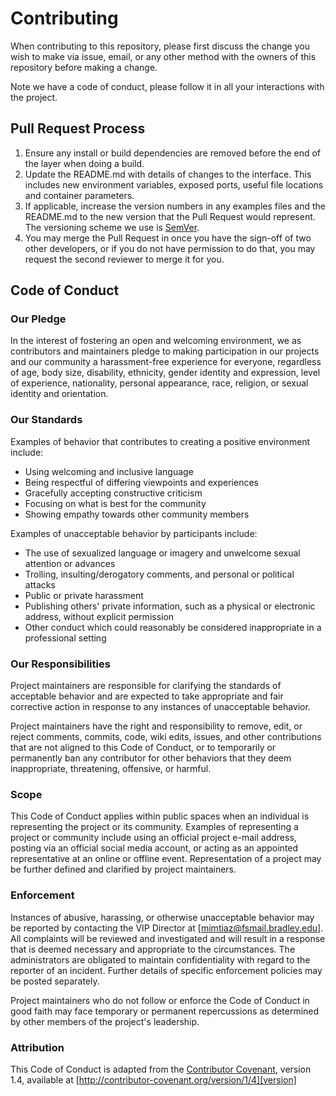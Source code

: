 # Contributing

When contributing to this repository, please first discuss the change you wish to make via issue,
email, or any other method with the owners of this repository before making a change. 

Note we have a code of conduct, please follow it in all your interactions with the project.

## Pull Request Process

1. Ensure any install or build dependencies are removed before the end of the layer when doing a 
   build.
2. Update the README.md with details of changes to the interface. This includes new environment 
   variables, exposed ports, useful file locations and container parameters.
3. If applicable, increase the version numbers in any examples files and the README.md to the new version that the
   Pull Request would represent. The versioning scheme we use is [SemVer](http://semver.org/).
4. You may merge the Pull Request in once you have the sign-off of two other developers, or if you 
   do not have permission to do that, you may request the second reviewer to merge it for you.

## Code of Conduct

### Our Pledge

In the interest of fostering an open and welcoming environment, we as
contributors and maintainers pledge to making participation in our projects and
our community a harassment-free experience for everyone, regardless of age, body
size, disability, ethnicity, gender identity and expression, level of experience,
nationality, personal appearance, race, religion, or sexual identity and
orientation.

### Our Standards

Examples of behavior that contributes to creating a positive environment
include:

* Using welcoming and inclusive language
* Being respectful of differing viewpoints and experiences
* Gracefully accepting constructive criticism
* Focusing on what is best for the community
* Showing empathy towards other community members

Examples of unacceptable behavior by participants include:

* The use of sexualized language or imagery and unwelcome sexual attention or
advances
* Trolling, insulting/derogatory comments, and personal or political attacks
* Public or private harassment
* Publishing others' private information, such as a physical or electronic
  address, without explicit permission
* Other conduct which could reasonably be considered inappropriate in a
  professional setting

### Our Responsibilities

Project maintainers are responsible for clarifying the standards of acceptable
behavior and are expected to take appropriate and fair corrective action in
response to any instances of unacceptable behavior.

Project maintainers have the right and responsibility to remove, edit, or
reject comments, commits, code, wiki edits, issues, and other contributions
that are not aligned to this Code of Conduct, or to temporarily or
permanently ban any contributor for other behaviors that they deem inappropriate,
threatening, offensive, or harmful.

### Scope

This Code of Conduct applies within public spaces when an individual is 
representing the project or its community. Examples of representing a project 
or community include using an official project e-mail address, posting via an 
official social media account, or acting as an appointed representative at an 
online or offline event. Representation of a project may be further defined 
and clarified by project maintainers.

### Enforcement

Instances of abusive, harassing, or otherwise unacceptable behavior may be
reported by contacting the VIP Director at [mimtiaz@fsmail.bradley.edu]. All
complaints will be reviewed and investigated and will result in a response that
is deemed necessary and appropriate to the circumstances. The administrators are
obligated to maintain confidentiality with regard to the reporter of an incident.
Further details of specific enforcement policies may be posted separately.

Project maintainers who do not follow or enforce the Code of Conduct in good
faith may face temporary or permanent repercussions as determined by other
members of the project's leadership.

### Attribution

This Code of Conduct is adapted from the [Contributor Covenant][homepage], version 1.4,
available at [http://contributor-covenant.org/version/1/4][version]

[homepage]: http://contributor-covenant.org
[version]: http://contributor-covenant.org/version/1/4/
